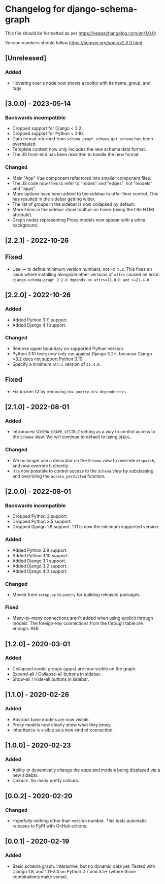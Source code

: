 # Changelog for django-schema-graph

This file should be formatted as per https://keepachangelog.com/en/1.0.0/

Version numbers should follow https://semver.org/spec/v2.0.0.html


## [Unreleased]

### Added

- Hovering over a node now shows a tooltip with its name, group, and tags.

## [3.0.0] - 2023-05-14

### Backwards incompatible

- Dropped support for Django < 3.2.
- Dropped support for Python < 3.10.
- Data format returned from `schema_graph.schema.get_schema` has been overhauled.
- Template context now only includes the new schema data format.
- The JS front-end has been rewritten to handle the new format.


### Changed

- Main "App" Vue component refactored into smaller component files.
- The JS code now tries to refer to "nodes" and "edges", not "models" and "apps".
- More options have been added to the sidebar to offer finer control.
  This has resulted in the sidebar getting wider.
- The list of groups in the sidebar is now collapsed by default.
- More items in the sidebar show tooltips on hover (using the title HTML attribute).
- Graph nodes representing Proxy models now appear with a white background.


## [2.2.1] - 2022-10-26

## Fixed

- Use `>=` to define minimum version numbers, not `~X.Y.Z`.
  This fixes an issue where installing alongside other versions of `attrs`
  caused an error:
  `django-schema-graph 2.2.0 depends on attrs<22.0.0 and >=21.4.0`


## [2.2.0] - 2022-10-26

### Added

- Added Python 3.11 support.
- Added Django 4.1 support.

### Changed

- Remove upper boundary on supported Python version.
- Python 3.10 tests now only run against Django 3.2+, because Django <3.2 does
  not support Python 3.10.
- Specify a minimum `attrs` version of `21.4.0`.

## Fixed

- Fix broken CI by removing `tox-poetry-dev-dependencies`.


## [2.1.0] - 2022-08-01

### Added

- Introduced `SCHEMA_GRAPH_VISIBLE` setting as a way to control access to the
  `Schema` view. We will continue to default to using `DEBUG`.


### Changed

- We no longer use a decorator on the `Schema` view to override `dispatch`, and
  now override it directly.
- It is now possible to control access to the `Schema` view by subclassing and
  overriding the `access_permitted` function.


## [2.0.0] - 2022-08-01

### Backwards incompatible

- Dropped Python 2 support.
- Dropped Python 3.5 support.
- Dropped Django 1.8 support. 1.11 is now the minimum supported version.

### Added

- Added Python 3.9 support.
- Added Python 3.10 support.
- Added Django 3.1 support.
- Added Django 3.2 support.
- Added Django 4.0 support.

### Changed

- Moved from `setup.py` to `poetry` for building released packages.

### Fixed

- Many-to-many connections aren't added when using explicit through models.
  The foreign-key connections from the through table are enough. #46


## [1.2.0] - 2020-03-01

### Added

- Collapsed model groups (apps) are now visible on the graph.
- Expand-all / Collapse-all buttons in sidebar.
- Show-all / Hide-all buttons in sidebar.


## [1.1.0] - 2020-02-26

### Added

- Abstract base models are now visible.
- Proxy models now clearly show what they proxy.
- Inheritance is visible as a new kind of connection.

## [1.0.0] - 2020-02-23

### Added

- Ability to dynamically change the apps and models being displayed via a new
  sidebar.
- Colours. So many pretty colours.

## [0.0.2] - 2020-02-20

### Changed
- Hopefully nothing other than version number. This tests automatic releases to
  PyPI with GitHub actions.

## [0.0.1] - 2020-02-19

### Added
- Basic schema graph. Interactive, but no dynamic data yet. Tested with Django
  1.8, and 1.11-3.0 on Python 2.7 and 3.5+ (where those combinations make sense).
